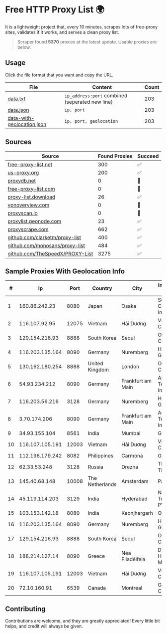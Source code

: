 
# Free HTTP Proxy List 🌍

It is a lightweight project that, every 10 minutes, scrapes lots of free-proxy sites, validates if it works, and serves a clean proxy list.


> Scraper found **5370** proxies at the latest update. Usable proxies are below.

## Usage

Click the file format that you want and copy the URL.


|File|Content|Count|
|----|-------|-----|
|[data.txt](https://raw.githubusercontent.com/themiralay/Proxy-List-World/master/data.txt)|`ip_address:port` combined (seperated new line)|203|
|[data.json](https://raw.githubusercontent.com/themiralay/Proxy-List-World/master/data.json)|`ip, port`|203|
|[data-with-geolocation.json](https://raw.githubusercontent.com/themiralay/Proxy-List-World/master/data-with-geolocation.json)|`ip, port, geolocation`|203|

## Sources

|Source|Found Proxies|Succeed|
|------|-------------|-------|
|[free-proxy-list.net](https://free-proxy-list.net)|300|✅|
|[us-proxy.org](https://www.us-proxy.org)|200|✅|
|[proxydb.net](http://proxydb.net)|0|🚫|
|[free-proxy-list.com](https://free-proxy-list.com/?page=&port=&type%5B%5D=http&type%5B%5D=https&up_time=0&search=Search)|0|🚫|
|[proxy-list.download](https://www.proxy-list.download/HTTP)|26|✅|
|[vpnoverview.com](https://vpnoverview.com/privacy/anonymous-browsing/free-proxy-servers)|0|🚫|
|[proxyscan.io](https://www.proxyscan.io)|0|🚫|
|[proxylist.geonode.com](https://proxylist.geonode.com/api/proxy-list?limit=300&page=1&sort_by=lastChecked&sort_type=desc&protocols=http,https)|23|✅|
|[proxyscrape.com](https://api.proxyscrape.com/v2/?request=displayproxies&protocol=http&timeout=10000&country=all&ssl=all&anonymity=all)|662|✅|
|[github.com/clarketm/proxy-list](https://raw.githubusercontent.com/clarketm/proxy-list/master/proxy-list-raw.txt)|400|✅|
|[github.com/monosans/proxy-list](https://raw.githubusercontent.com/monosans/proxy-list/main/proxies/http.txt)|484|✅|
|[github.com/TheSpeedX/PROXY-List](https://raw.githubusercontent.com/TheSpeedX/PROXY-List/master/http.txt)|3275|✅|


## Sample Proxies With Geolocation Info

|#|Ip|Port|Country|City|Internet Service Provider|
|-|--|----|-------|----|-------------------------|
|1|160.86.242.23|8080|Japan|Osaka|Sony Network Communications Inc|
|2|116.107.92.95|12075|Vietnam|Hải Dương|Viettel Corporation|
|3|129.154.216.93|8888|South Korea|Seoul|Oracle Corporation|
|4|116.203.135.164|8090|Germany|Nuremberg|Hetzner Online GmbH|
|5|130.162.180.254|8888|United Kingdom|London|Oracle Corporation|
|6|54.93.234.212|8090|Germany|Frankfurt am Main|Amazon Technologies Inc.|
|7|116.203.56.216|3128|Germany|Nuremberg|Hetzner Online GmbH|
|8|3.70.174.206|8090|Germany|Frankfurt am Main|Amazon Technologies Inc.|
|9|34.93.155.104|8561|India|Mumbai|Google LLC|
|10|116.107.105.191|12003|Vietnam|Hải Dương|Viettel Corporation|
|11|112.198.179.242|8082|Philippines|Carmona|Globe Telecom|
|12|62.33.53.248|3128|Russia|Drezna|TRANS-TELECOM|
|13|145.40.68.148|10008|The Netherlands|Amsterdam|Packet Host, Inc.|
|14|45.119.114.203|3129|India|Hyderabad|Netrun Technologies PVT LTD|
|15|103.153.142.18|8080|India|Keonjhargarh|Om Jay Infotech|
|16|116.203.135.164|8090|Germany|Nuremberg|Hetzner Online GmbH|
|17|129.154.216.93|8888|South Korea|Seoul|Oracle Corporation|
|18|188.214.127.14|8090|Greece|Néa Filadélfeia|Digital Realty Hellas Single Member S.A|
|19|116.107.105.191|12003|Vietnam|Hải Dương|Viettel Corporation|
|20|72.10.160.91|6539|Canada|Montreal|GloboTech Communications|



## Contributing

Contributions are welcome, and they are greatly appreciated! Every
little bit helps, and credit will always be given.

